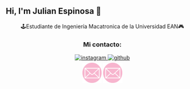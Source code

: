 ## Hi, I'm Julian Espinosa 🏀
 <div align="center">
      <p>🕹️Estudiante de Ingeniería Macatronica de la Universidad EAN🎮 
       <div align="center">
      <h3>Mi contacto: </h3>
      <a href="https://instagram.com/_anabd_" target="_blank">
<img src=https://img.shields.io/badge/instagram-%23000000.svg?&style=for-the-badge&logo=instagram&logoColor=white alt=instagram style="margin-bottom: 5px;" />
</a>
<a href="https://github.com/AnaBeltran24" target="_blank">
<img src=https://img.shields.io/badge/github-%2324292e.svg?&style=for-the-badge&logo=github&logoColor=white alt=github style="margin-bottom: 5px;" />
</a>  
<div align="center">
      <a href="Julianesbon@gmail.com"><img src="https://github.com/svcuellar/svcuellar/blob/main/gmail.png" alt="ig" width="50" height="53"></a>
      <a href="julianescon@hotmail.com"><img src="https://github.com/svcuellar/svcuellar/blob/main/gmail.png" alt="ig" width="50" height="53"></a>
    </div>    
<!--
**Julianespino17/Julianespino17** is a ✨ _special_ ✨ repository because its `README.md` (this file) appears on your GitHub profile.

Here are some ideas to get you started:

- 🔭 I’m currently working on ...
- 🌱 I’m currently learning ...
- 👯 I’m looking to collaborate on ...
- 🤔 I’m looking for help with ...
- 💬 Ask me about ...
- 📫 How to reach me: ...
- 😄 Pronouns: ...
- ⚡ Fun fact: ...
-->


